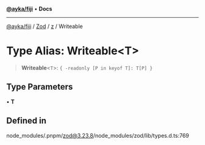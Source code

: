 [**@ayka/fiji**](../../../../../README.md) • **Docs**

***

[@ayka/fiji](../../../../../globals.md) / [Zod](../../../README.md) / [z](../README.md) / Writeable

# Type Alias: Writeable\<T\>

> **Writeable**\<`T`\>: `{ -readonly [P in keyof T]: T[P] }`

## Type Parameters

• **T**

## Defined in

node\_modules/.pnpm/zod@3.23.8/node\_modules/zod/lib/types.d.ts:769
